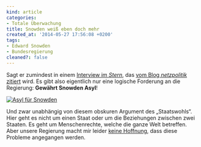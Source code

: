 ```yaml
---
kind: article
categories:
- Totale Überwachung
title: Snowden weiß eben doch mehr
created_at: '2014-05-27 17:56:08 +0200'
tags:
- Edward Snowden
- Bundesregierung
cleaned?: false
---
```


Sagt er zumindest in einem [Interview im
*Stern*](http://www.stern.de/politik/ausland/edward-snowden-im-stern-ich-weiss-wann-sie-ins-bett-gegangen-sind-und-mit-wem-2113628.html),
das [vom Blog *netzpolitik*
zitiert](https://netzpolitik.org/2014/edward-snowden-die-verfassungsgemaessen-rechte-jedes-buergers-in-deutschland-wurden-verletzt/)
wird. Es gibt also eigentlich nur eine logische Forderung an die
Regierung: **Gewährt Snowden Asyl**!

[![Asyl für
Snowden](http://digitalcourage.de/sites/default/files/pictures/dc/asyl_snowden1.png)](http://digitalcourage.de/snowden "Asyl für Snowden")

Und zwar unabhängig von diesem obskuren Argument des „Staats­wohls“.
Hier geht es nicht um einen Staat oder um die Be­ziehungen zwischen zwei
Staaten. Es geht um Menschenrechte, welche die ganze Welt betreffen.
Aber unsere Regierung macht mir leider [keine
Hoffnung](https://netzpolitik.org/2014/drohung-mit-strafverfolgung-deutsche-beamte-duerfen-snowden-dokumente-nicht-lesen/trackback/ "Ich möchte meinen Kopf gegen die Tischkante schlagen."),
dass diese Probleme angegangen werden.

